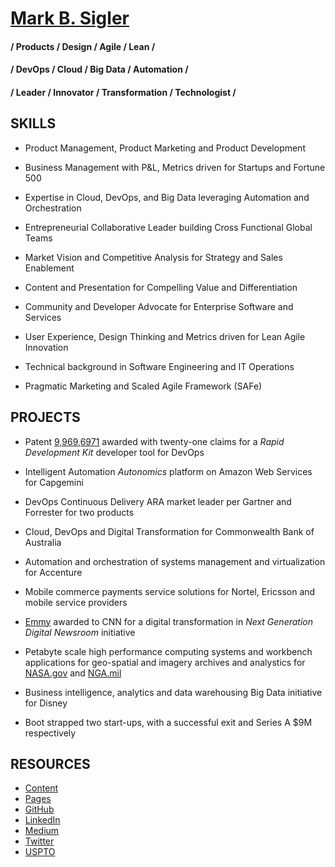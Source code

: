 # [Mark B. Sigler](https://www.linkedin.com/in/markbsigler/)

#### / Products / Design / Agile / Lean / 
#### / DevOps / Cloud / Big Data / Automation /
#### / Leader / Innovator / Transformation / Technologist / 

## SKILLS

- Product Management, Product Marketing and Product Development

- Business Management with P&L, Metrics driven for Startups and Fortune 500

- Expertise in Cloud, DevOps, and Big Data leveraging Automation and Orchestration

- Entrepreneurial Collaborative Leader building Cross Functional Global Teams

- Market Vision and Competitive Analysis for Strategy and Sales Enablement

- Content and Presentation for Compelling Value and Differentiation

- Community and Developer Advocate for Enterprise Software and Services

- User Experience, Design Thinking and Metrics driven for Lean Agile Innovation

- Technical background in Software Engineering and IT Operations

- Pragmatic Marketing and Scaled Agile Framework (SAFe)

## PROJECTS

- Patent [9,969,6971](https://www.google.com/patents/US9696971) awarded with twenty-one claims for a _Rapid Development Kit_ developer tool for DevOps

- Intelligent Automation _Autonomics_ platform on Amazon Web Services for Capgemini

- DevOps Continuous Delivery ARA market leader per Gartner and Forrester for two products

- Cloud, DevOps and Digital Transformation for Commonwealth Bank of Australia

- Automation and orchestration of systems management and virtualization for Accenture

- Mobile commerce payments service solutions for Nortel, Ericsson and mobile service providers

- [Emmy](http://emmyonline.com/) awarded to CNN for a digital transformation in _Next Generation Digital Newsroom_ initiative 

- Petabyte scale high performance computing systems and workbench applications for geo-spatial and imagery archives and analystics for [NASA.gov](https://eospso.nasa.gov/) and [NGA.mil](https://www.nga.mil)

- Business intelligence, analytics and data warehousing Big Data initiative for Disney

- Boot strapped two start-ups, with a successful exit and Series A $9M respectively

## RESOURCES

- [Content](https://github.com/markbsigler/content)
- [Pages](https://markbsigler.github.io/)
- [GitHub](https://github.com/markbsigler)
- [LinkedIn](http://www.linkedin.com/in/markbsigler/)
- [Medium](https://medium.com/@markbsigler) 
- [Twitter](https://twitter.com/markbsigler)
- [USPTO](https://patents.google.com/patent/US9696971B1/en)

